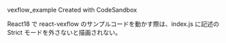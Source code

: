 vexflow_example
Created with CodeSandbox

React18 で react-vexflow のサンプルコードを動かす際は、index.js に記述の Strict モードを外さないと描画されない。
